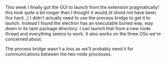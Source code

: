 This week I finally got the GUI to launch from the extension pragmatically! this took quite a bit longer than I thought it would (it shold not have been this hard...) I didn't actually need to use the process bridge to get it to launch. Instead I found the electron has an executable buried way, way down in its npm package directory. I can launch that from a new node thread and everything seems to work. It also works on the three OSs we're concerned about. 

The process bridge wasn't a loss as we'll probably need it for communications between the two node processes.